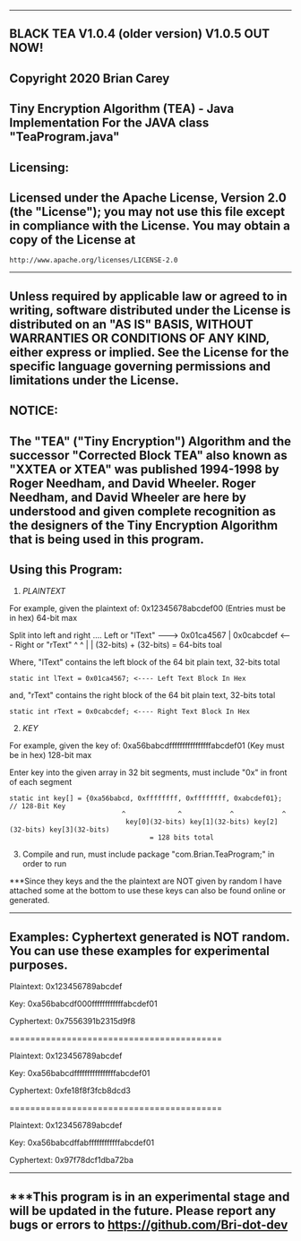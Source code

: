 ----------------------------------------------------------------------------------------------------
BLACK TEA V1.0.4 (older version) V1.0.5 OUT NOW!
----------------------------------------------------------------------------------------------------
Copyright 2020 Brian Carey
----------------------------------------------------------------------------------------------------
Tiny Encryption Algorithm (TEA) - Java Implementation
For the JAVA class "TeaProgram.java"
----------------------------------------------------------------------------------------------------
Licensing:
----------------------------------------------------------------------------------------------------
Licensed under the Apache License, Version 2.0 (the "License");
you may not use this file except in compliance with the License.
You may obtain a copy of the License at
----------------------------------------------------------------------------------------------------
    http://www.apache.org/licenses/LICENSE-2.0
----------------------------------------------------------------------------------------------------
Unless required by applicable law or agreed to in writing, software
distributed under the License is distributed on an "AS IS" BASIS,
WITHOUT WARRANTIES OR CONDITIONS OF ANY KIND, either express or implied.
See the License for the specific language governing permissions and
limitations under the License.
----------------------------------------------------------------------------------------------------
NOTICE:
----------------------------------------------------------------------------------------------------
The "TEA" ("Tiny Encryption") Algorithm and the successor "Corrected Block TEA" also known as 
"XXTEA or XTEA"  was published 1994-1998 by Roger Needham, and David Wheeler. Roger Needham, and
David Wheeler are here by understood and given complete recognition as the designers of the 
Tiny Encryption Algorithm that is being used in this program. 
----------------------------------------------------------------------------------------------------
Using this Program:
----------------------------------------------------------------------------------------------------
1) *PLAINTEXT*

For example, given the plaintext of: 0x12345678abcdef00 (Entries must be in hex) 64-bit max

Split into left and right .... Left or "lText" ---> 0x01ca4567 | 0x0cabcdef <--- Right or "rText"
						                                          	^            ^
                                                        |            |
                                                    (32-bits) + (32-bits) 
						                = 64-bits toal

Where, "lText" contains the left block of the 64 bit plain text, 32-bits total

    static int lText = 0x01ca4567; <---- Left Text Block In Hex

  and, "rText" contains the right block of the 64 bit plain text, 32-bits total

    static int rText = 0x0cabcdef; <---- Right Text Block In Hex


2) *KEY*

For example, given the key of: 0xa56babcdffffffffffffffffabcdef01 (Key must be in hex) 128-bit max

Enter key into the given array in 32 bit segments, must include "0x" in front of each segment

    static int key[] = {0xa56babcd, 0xffffffff, 0xffffffff, 0xabcdef01}; // 128-Bit Key
			                    ^             ^            ^            ^
                                 key[0](32-bits) key[1](32-bits) key[2](32-bits) key[3](32-bits)
				                       = 128 bits total

3) Compile and run, must include package "com.Brian.TeaProgram;" in order to run

***Since they keys and the the plaintext are NOT given by random I have attached some at the bottom 
to use these keys can also be found online or generated. 

----------------------------------------------------------------------------------------------------
Examples: Cyphertext generated is NOT random. You can use these examples for experimental purposes.
----------------------------------------------------------------------------------------------------
                                        
Plaintext: 0x123456789abcdef            
                                        
Key: 0xa56babcdf000ffffffffffffabcdef01 
                                        
Cyphertext: 0x7556391b2315d9f8          
                                        
=========================================
                                        
Plaintext: 0x123456789abcdef            
                                        
Key: 0xa56babcdffffffffffffffffabcdef01 
                                        
Cyphertext: 0xfe18f8f3fcb8dcd3          
                                        
=========================================
                                        
Plaintext: 0x123456789abcdef            
                                        
Key: 0xa56babcdffabffffffffffffabcdef01 
                                        
Cyphertext: 0x97f78dcf1dba72ba 

----------------------------------------------------------------------------------------------------
***This program is in an experimental stage and will be updated in the future. Please report any bugs 
or errors to https://github.com/Bri-dot-dev
----------------------------------------------------------------------------------------------------

